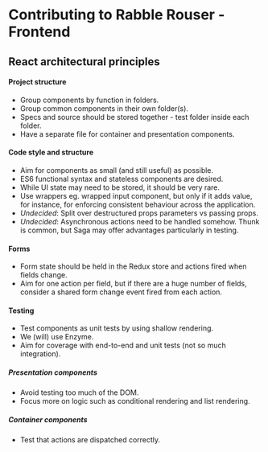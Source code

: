 Contributing to Rabble Rouser - Frontend
=======================================

React architectural principles
------------------------------

#### Project structure
* Group components by function in folders.
* Group common components in their own folder(s).
* Specs and source should be stored together - test folder inside each folder.
* Have a separate file for container and presentation components.

#### Code style and structure
* Aim for components as small (and still useful) as possible.
* ES6 functional syntax and stateless components are desired.
* While UI state may need to be stored, it should be very rare.
* Use wrappers eg. wrapped input component, but only if it adds value, for instance, for enforcing consistent behaviour across the application.
* _Undecided_: Split over destructured props parameters vs passing props.
* _Undecided_: Asynchronous actions need to be handled somehow. Thunk is common, but Saga may offer advantages particularly in testing.

#### Forms
* Form state should be held in the Redux store and actions fired when fields change.
* Aim for one action per field, but if there are a huge number of fields, consider a shared form change event fired from each action.

#### Testing
* Test components as unit tests by using shallow rendering.
* We (will) use Enzyme.
* Aim for coverage with end-to-end and unit tests (not so much integration).

##### Presentation components
* Avoid testing too much of the DOM.
* Focus more on logic such as conditional rendering and list rendering.

##### Container components
* Test that actions are dispatched correctly.

